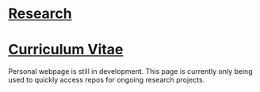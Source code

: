 # [Research](https://dcsuh.github.io/Research.html)
# [Curriculum Vitae](https://dcsuh.github.io/cv/)

Personal webpage is still in development. This page is currently only being used to quickly access repos for ongoing research projects.